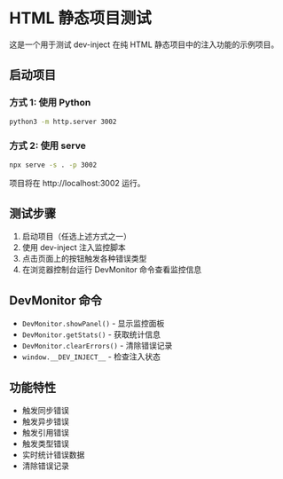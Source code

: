 # HTML 静态项目测试

这是一个用于测试 dev-inject 在纯 HTML 静态项目中的注入功能的示例项目。

## 启动项目

### 方式 1: 使用 Python
```bash
python3 -m http.server 3002
```

### 方式 2: 使用 serve
```bash
npx serve -s . -p 3002
```

项目将在 http://localhost:3002 运行。

## 测试步骤

1. 启动项目（任选上述方式之一）
2. 使用 dev-inject 注入监控脚本
3. 点击页面上的按钮触发各种错误类型
4. 在浏览器控制台运行 DevMonitor 命令查看监控信息

## DevMonitor 命令

- `DevMonitor.showPanel()` - 显示监控面板
- `DevMonitor.getStats()` - 获取统计信息
- `DevMonitor.clearErrors()` - 清除错误记录
- `window.__DEV_INJECT__` - 检查注入状态

## 功能特性

- 触发同步错误
- 触发异步错误
- 触发引用错误
- 触发类型错误
- 实时统计错误数据
- 清除错误记录

